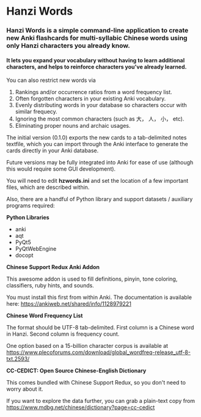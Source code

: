 # **Hanzi Words**

### Hanzi Words is a simple command-line application to create new Anki flashcards for multi-syllabic Chinese words using only Hanzi characters you already know.

#### It lets you expand your vocabulary without having to learn additional characters, and helps to reinforce characters you've already learned.

You can also restrict new words via
1) Rankings and/or occurrence ratios from a word frequency list.
2) Often forgotten characters in your existing Anki vocabulary.
3) Evenly distributing words in your database so characters occur with similar frequecy.
4) Ignoring the most common characters (such as 大， 人， 小， etc).
5) Eliminating proper nouns and archaic usages.

The initial version (0.1.0) exports the new cards to a tab-delimited notes textfile, which you can import through the Anki interface to generate the cards directly in your Anki database. 

Future versions may be fully integrated into Anki for ease of use (although this would require some GUI development).

You will need to edit **hzwords.ini** and set the location of a few important files, which are described within.

Also, there are a handful of Python library and support datasets / auxiliary programs required:

**Python Libraries**
* anki
* aqt
* PyQt5
* PyQtWebEngine
* docopt


**Chinese Support Redux Anki Addon** 

This awesome addon is used to fill definitions, pinyin, tone coloring, classifiers, ruby hints, and sounds.

You must install this first from within Anki. The documentation is available here: https://ankiweb.net/shared/info/1128979221


**Chinese Word Frequency List**

The format should be UTF-8 tab-delimited. First column is a Chinese word in Hanzi. Second column is frequency count.

One option based on a 15-billion character corpus is available at https://www.plecoforums.com/download/global_wordfreq-release_utf-8-txt.2593/


**CC-CEDICT: Open Source Chinese-English Dictionary**

This comes bundled with Chinese Support Redux, so you don't need to worry about it.

If you want to explore the data further, you can grab a plain-text copy from https://www.mdbg.net/chinese/dictionary?page=cc-cedict
